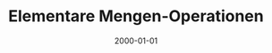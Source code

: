 ---
title: Elementare Mengen-Operationen
description: Lernzettel - Endliche Automaten, formale Sprachen und Entscheidbarkeit
draft: true
date: 2000-01-01
tags:
---